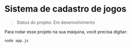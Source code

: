 <h1>Sistema de cadastro de jogos</h1>

> Status do projeto: Em desenvolvimento

Para rodar esse projeto na sua máquina, você precisa digitar:

```
node app.js
```
